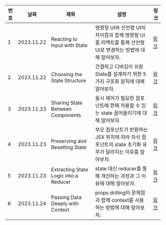 | 번호 | 날짜       | 제목                                  | 설명                                                                                                       | 링크                                                                                                       |
| ---- | ---------- | ------------------------------------- | ---------------------------------------------------------------------------------------------------------- | ---------------------------------------------------------------------------------------------------------- |
| 1    | 2023.11.22 | Reacting to Input with State          | 명령형 UI와 선언형 UI의 차이점과 함께 명령형 UI를 리액트를 통해 선언형 UI로 변경하는 방법에 대해 알아보자. | [링크](https://www.notion.so/Reacting-to-Input-with-State-1635355aea3145dba29130f06ae8a430?pvs=4)          |
| 2    | 2023.11.22 | Choosing the State Structure          | 간결하고 디버깅이 쉬운 State를 설계하기 위한 5가지 구조화 원칙에 대해 알아보자.                            | [링크](https://www.notion.so/Choosing-the-State-Structure-6917c16e9fbd458ebf96805d81d22927?pvs=4)          |
| 3    | 2023.11.23 | Sharing State Between Components      | 동시 제어가 필요한 컴포넌트에 한해 적용할 수 있는 state 끌어올리기에 대해 알아보자.                        | [링크](https://www.notion.so/Sharing-State-Between-Components-2b99ee6eeae941ae84e959a4bb9b64f8?pvs=4)      |
| 4    | 2023.11.23 | Preserving and Resetting State        | 부모 컴포넌트가 반환하는 JSX 위치에 따라 자식 컴포넌트의 state 초기화 유무가 달라지는 이유를 알아보자.     | [링크](https://www.notion.so/Preserving-and-Resetting-State-087143fbd3a245f6a3eee1e66962231d?pvs=4)        |
| 5    | 2023.11.23 | Extracting State Logic into a Reducer | state 대신 reducer를 통해 개선하는 과정과 그 이유에 대해 알아보자.                                         | [링크](https://www.notion.so/Extracting-State-Logic-into-a-Reducer-96c1fb2c74724741816324e659950021?pvs=4) |
| 6    | 2023.11.24 | Passing Data Deeply with Context      | props drilling의 문제점과 함께 context를 사용하는 방법에 대해 알아보자.                                    | [링크](https://www.notion.so/Passing-Data-Deeply-with-Context-2b40f2aa0e434a41b46394fc18ec7160?pvs=4)      |
